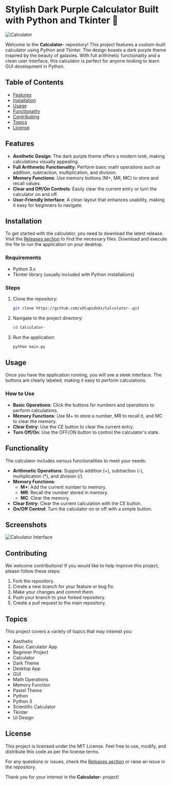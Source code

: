 # Stylish Dark Purple Calculator Built with Python and Tkinter 🌌

![Calculator](https://img.shields.io/badge/Download%20Latest%20Release-Click%20Here-brightgreen?style=flat&logo=github)

Welcome to the **Calculator-** repository! This project features a custom-built calculator using Python and Tkinter. The design boasts a dark purple theme inspired by the beauty of galaxies. With full arithmetic functionality and a clean user interface, this calculator is perfect for anyone looking to learn GUI development in Python.

## Table of Contents

- [Features](#features)
- [Installation](#installation)
- [Usage](#usage)
- [Functionality](#functionality)
- [Contributing](#contributing)
- [Topics](#topics)
- [License](#license)

## Features

- **Aesthetic Design**: The dark purple theme offers a modern look, making calculations visually appealing.
- **Full Arithmetic Functionality**: Perform basic math operations such as addition, subtraction, multiplication, and division.
- **Memory Functions**: Use memory buttons (M+, MR, MC) to store and recall values.
- **Clear and Off/On Controls**: Easily clear the current entry or turn the calculator on and off.
- **User-Friendly Interface**: A clean layout that enhances usability, making it easy for beginners to navigate.

## Installation

To get started with the calculator, you need to download the latest release. Visit the [Releases section](https://github.com/xXCupidoXx/Calculator-/releases) to find the necessary files. Download and execute the file to run the application on your desktop.

### Requirements

- Python 3.x
- Tkinter library (usually included with Python installations)

### Steps

1. Clone the repository:
   ```bash
   git clone https://github.com/xXCupidoXx/Calculator-.git
   ```
2. Navigate to the project directory:
   ```bash
   cd Calculator-
   ```
3. Run the application:
   ```bash
   python main.py
   ```

## Usage

Once you have the application running, you will see a sleek interface. The buttons are clearly labeled, making it easy to perform calculations. 

### How to Use

- **Basic Operations**: Click the buttons for numbers and operations to perform calculations.
- **Memory Functions**: Use M+ to store a number, MR to recall it, and MC to clear the memory.
- **Clear Entry**: Use the CE button to clear the current entry.
- **Turn Off/On**: Use the OFF/ON button to control the calculator's state.

## Functionality

The calculator includes various functionalities to meet your needs:

- **Arithmetic Operations**: Supports addition (+), subtraction (-), multiplication (*), and division (/).
- **Memory Functions**: 
  - **M+**: Add the current number to memory.
  - **MR**: Recall the number stored in memory.
  - **MC**: Clear the memory.
- **Clear Entry**: Clear the current calculation with the CE button.
- **On/Off Control**: Turn the calculator on or off with a simple button.

## Screenshots

![Calculator Interface](https://via.placeholder.com/600x400.png?text=Calculator+Interface)

## Contributing

We welcome contributions! If you would like to help improve this project, please follow these steps:

1. Fork the repository.
2. Create a new branch for your feature or bug fix.
3. Make your changes and commit them.
4. Push your branch to your forked repository.
5. Create a pull request to the main repository.

## Topics

This project covers a variety of topics that may interest you:

- Aesthetic
- Basic Calculator App
- Beginner Project
- Calculator
- Dark Theme
- Desktop App
- GUI
- Math Operations
- Memory Function
- Pastel Theme
- Python
- Python 3
- Scientific Calculator
- Tkinter
- UI Design

## License

This project is licensed under the MIT License. Feel free to use, modify, and distribute this code as per the license terms.

For any questions or issues, check the [Releases section](https://github.com/xXCupidoXx/Calculator-/releases) or raise an issue in the repository. 

Thank you for your interest in the **Calculator-** project!